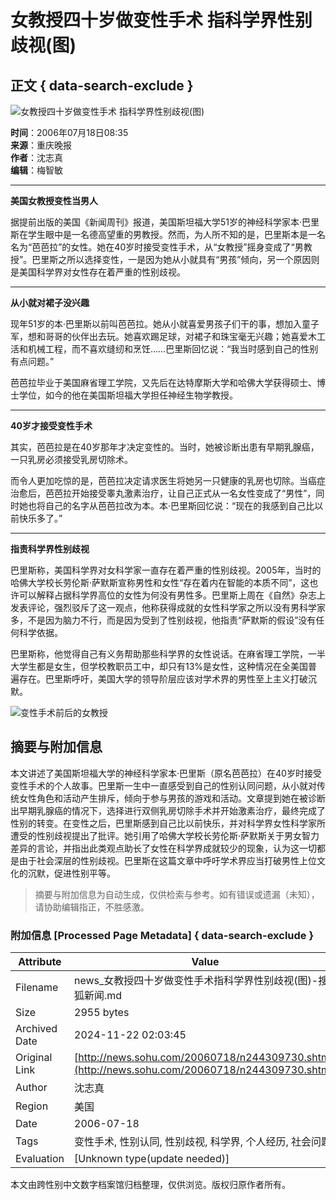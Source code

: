 # 女教授四十岁做变性手术 指科学界性别歧视(图)

## 正文 { data-search-exclude }


![女教授四十岁做变性手术 指科学界性别歧视(图)](https://photocdn.sohu.com/20060718/Img244309731.jpg)

**时间**：2006年07月18日08:35  
**来源**：重庆晚报  
**作者**：沈志真  
**编辑**：梅智敏  

---

**美国女教授变性当男人**

据提前出版的美国《新闻周刊》报道，美国斯坦福大学51岁的神经科学家本·巴里斯在学生眼中是一名德高望重的男教授。然而，为人所不知的是，巴里斯本是一名名为“芭芭拉”的女性。她在40岁时接受变性手术，从“女教授”摇身变成了“男教授”。巴里斯之所以选择变性，一是因为她从小就具有“男孩”倾向，另一个原因则是美国科学界对女性存在着严重的性别歧视。

---

**从小就对裙子没兴趣**

现年51岁的本·巴里斯以前叫芭芭拉。她从小就喜爱男孩子们干的事，想加入童子军，想和哥哥的伙伴出去玩。她喜欢踢足球，对裙子和珠宝毫无兴趣；她喜爱木工活和机械工程，而不喜欢缝纫和烹饪……巴里斯回忆说：“我当时感到自己的性别有点问题。”

芭芭拉毕业于美国麻省理工学院，又先后在达特摩斯大学和哈佛大学获得硕士、博士学位，如今的他在美国斯坦福大学担任神经生物学教授。

---

**40岁才接受变性手术**

其实，芭芭拉是在40岁那年才决定变性的。当时，她被诊断出患有早期乳腺癌，一只乳房必须接受乳房切除术。

而令人更加吃惊的是，芭芭拉决定请求医生将她另一只健康的乳房也切除。当癌症治愈后，芭芭拉开始接受睾丸激素治疗，让自己正式从一名女性变成了“男性”，同时她也将自己的名字从芭芭拉改为本。本·巴里斯回忆说：“现在的我感到自己比以前快乐多了。”

---

**指责科学界性别歧视**

巴里斯称，美国科学界对女科学家一直存在着严重的性别歧视。2005年，当时的哈佛大学校长劳伦斯·萨默斯宣称男性和女性“存在着内在智能的本质不同”，这也许可以解释占据科学界高位的女性为何没有男性多。巴里斯上周在《自然》杂志上发表评论，强烈驳斥了这一观点，他称获得成就的女性科学家之所以没有男科学家多，不是因为脑力不行，而是因为受到了性别歧视，他指责“萨默斯的假设”没有任何科学依据。

巴里斯称，他觉得自己有义务帮助那些科学界的女性说话。在麻省理工学院，一半大学生都是女生，但学校教职员工中，却只有13%是女性，这种情况在全美国普遍存在。巴里斯呼吁，美国大学的领导阶层应该对学术界的男性至上主义打破沉默。

![变性手术前后的女教授](https://photocdn.sohu.com/20060718/Img244309731.jpg)

## 摘要与附加信息

<!-- tcd_abstract -->
本文讲述了美国斯坦福大学的神经科学家本·巴里斯（原名芭芭拉）在40岁时接受变性手术的个人故事。巴里斯一生中一直感受到自己的性别认同问题，从小就对传统女性角色和活动产生排斥，倾向于参与男孩的游戏和活动。文章提到她在被诊断出早期乳腺癌的情况下，选择进行双侧乳房切除手术并开始激素治疗，最终完成了性别的转变。在变性之后，巴里斯感到自己比以前快乐，并对科学界女性科学家所遭受的性别歧视提出了批评。她引用了哈佛大学校长劳伦斯·萨默斯关于男女智力差异的言论，并指出此类观点助长了女性在科学界成就较少的现象，认为这一切都是由于社会深层的性别歧视。巴里斯在这篇文章中呼吁学术界应当打破男性上位文化的沉默，促进性别平等。
<!-- tcd_abstract_end -->

> 摘要与附加信息为自动生成，仅供检索与参考。如有错误或遗漏（未知），请协助编辑指正，不胜感激。

### 附加信息 [Processed Page Metadata] { data-search-exclude }

| Attribute       | Value                                  |
|-----------------|----------------------------------------|
| Filename        | news_女教授四十岁做变性手术指科学界性别歧视(图)-搜狐新闻.md                             |
| Size            | 2955 bytes                           |
| Archived Date   | 2024-11-22 02:03:45                             |
| Original Link   | [http://news.sohu.com/20060718/n244309730.shtml](http://news.sohu.com/20060718/n244309730.shtml)                       |
| Author          | 沈志真                               |
| Region          | 美国                               |
| Date            | 2006-07-18                                 |
| Tags            | 变性手术, 性别认同, 性别歧视, 科学界, 个人经历, 社会问题                                 |
| Evaluation            | [Unknown type(update needed)]                                 |
<!-- tcd_table_end -->

本文由跨性别中文数字档案馆归档整理，仅供浏览。版权归原作者所有。
